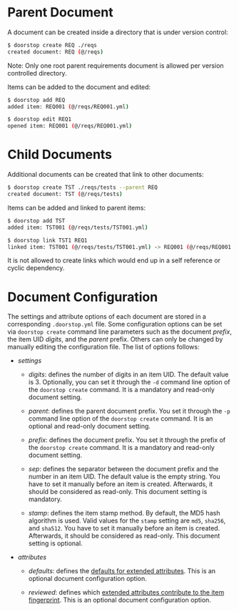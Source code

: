 # Parent Document

A document can be created inside a directory that is under version control:

```sh
$ doorstop create REQ ./reqs
created document: REQ (@/reqs)
```
Note: Only one root parent requirements document is allowed per version controlled directory.

Items can be added to the document and edited:

```sh
$ doorstop add REQ
added item: REQ001 (@/reqs/REQ001.yml)

$ doorstop edit REQ1
opened item: REQ001 (@/reqs/REQ001.yml)
```

# Child Documents

Additional documents can be created that link to other documents:

```sh
$ doorstop create TST ./reqs/tests --parent REQ
created document: TST (@/reqs/tests)
```

Items can be added and linked to parent items:

```sh
$ doorstop add TST
added item: TST001 (@/reqs/tests/TST001.yml)

$ doorstop link TST1 REQ1
linked item: TST001 (@/reqs/tests/TST001.yml) -> REQ001 (@/reqs/REQ001.yml)
```

It is not allowed to create links which would end up in a self reference or
cyclic dependency.

# Document Configuration

The settings and attribute options of each document are stored in a
corresponding `.doorstop.yml` file.  Some configuration options can be set via
`doorstop create` command line parameters such as the document *prefix*, the
item UID *digits*, and the *parent* prefix.  Others can only be changed by
manually editing the configuration file.  The list of options follows:

* *settings*

  * *digits*: defines the number of digits in an item UID. The default value
    is 3.  Optionally, you can set it through the `-d` command line option of
    the `doorstop create` command.  It is a mandatory and read-only document
    setting.

  * *parent*: defines the parent document prefix.  You set it through the `-p`
    command line option of the `doorstop create` command.  It is an optional
    and read-only document setting.

  * *prefix*: defines the document prefix.  You set it through the prefix of
    the `doorstop create` command.  It is a mandatory and read-only document
    setting.

  * *sep*: defines the separator between the document prefix and the number in
    an item UID.  The default value is the empty string.  You have to set it
    manually before an item is created.  Afterwards, it should be considered as
    read-only.  This document setting is mandatory.

  * *stamp*: defines the item stamp method.  By default, the MD5 hash algorithm
    is used.  Valid values for the `stamp` setting are `md5`, `sha256`, and
    `sha512`.  You have to set it manually before an item is created.
    Afterwards, it should be considered as read-only.  This document setting is
    optional.

* *attributes*

  * *defaults*: defines the
    [defaults for extended attributes](../reference/items.md#defaults-for-extended-attributes).
    This is an optional document configuration option.

  * *reviewed*: defines which
    [ extended attributes contribute to the item fingerprint](../reference/items.md#extended-reviewed-attributes).
    This is an optional document configuration option.
